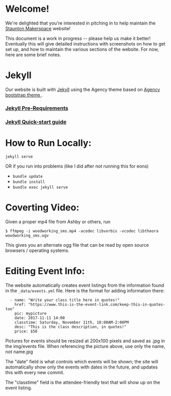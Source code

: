 # Welcome! 

We're delighted that you're interested in pitching in to help maintain the [Staunton Makerspace](http://www.stauntonmakerspace.com/) website!

This document is a work in progress -- please help us make it better! Eventually this will give detailed instructions with screenshots on how to get set up, and how to maintain the various sections of the website. For now, here are some brief notes.

# Jekyll

Our website is built with [Jekyll](https://jekyllrb.com/) using the Agency theme based on [Agency bootstrap theme ](http://startbootstrap.com/templates/agency/).

### [Jekyll Pre-Requirements](https://jekyllrb.com/docs/installation/#requirements)
### [Jekyll Quick-start guide](https://jekyllrb.com/docs/quickstart/)

# How to Run Locally:

```jekyll serve```

OR if you run into problems (like I did after not running this for eons)

- ```bundle update```
- ```bundle install```
- ```bundle exec jekyll serve```

# Coverting Video:

Given a proper mp4 file from Ashby or others, run 
```
$ ffmpeg -i woodworking_sms.mp4 -acodec libvorbis -vcodec libtheora woodworking_sms.ogv 
```
This gives you an alternate ogg file that can be read by open source browsers / operating systems.

# Editing Event Info:

The website automatically creates event listings from the information found in the ```_data/events.yml``` file. Here is the format for adding information there:

```
  - name: "Write your class title here in quotes!"
    href: "https://www.this-is-the-event-link.com/keep-this-in-quotes-too"
    pic: mypicture 
    date: 2017-11-11 14:00
    classtime: Saturday, November 11th, 10:00AM-2:00PM
    desc: "This is the class description, in quotes!"
    price: $50
```
Pictures for events should be resized at 200x100 pixels and saved as .jpg in the img/events file. When referencing the picture above, use only the name, not name.jpg

The "date" field is what controls which events will be shown; the site will automatically show only the events with dates in the future, and updates this with every new commit. 

The "classtime" field is the attendee-friendly text that will show up on the event listing.

